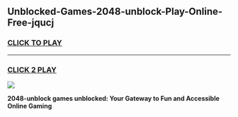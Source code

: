 
## Unblocked-Games-2048-unblock-Play-Online-Free-jqucj
<h3>
<a href="https://premium76.site?title=2048-unblock&ref=26A">CLICK TO PLAY</a></h3>
<hr>

<h3>
<a href="https://premium76.site?title=2048-unblock&ref=26A">CLICK 2 PLAY</a>
  
</h3>

<a href="https://premium76.site?title=2048-unblock&ref=26A"><img src="https://clearcache.store/games.png"></a>


**2048-unblock games unblocked: Your Gateway to Fun and Accessible Online Gaming**
